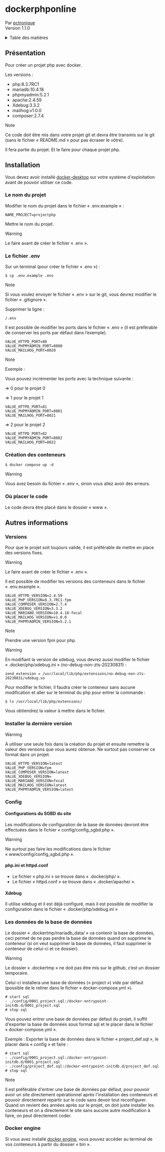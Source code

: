 # dockerphponline
Par [pctronique](https://pctronique.fr/) <br />
Version 1.1.0

<details>
  <summary>Table des matières</summary>
  <ol>
    <li><a href="#Présentation">Présentation</a></li>
    <li>
        <a href="#Installation">Installation</a>
        <ul>
            <li><a href="#Le-nom-du-projet">Le nom du projet</a></li>
            <li><a href="#Le-fichier-env">Le fichier .env</a></li>
            <li><a href="#Création-des-conteneurs">Création des conteneurs</a></li>
            <li><a href="#Où-placer-le-code">Où placer le code</a></li>
        </ul>
    </li>
    <li>
        <a href="#Autres-informations">Autres informations</a>
        <ul>
            <li><a href="#Versions">Versions</a></li>
            <li><a href="#Installer-la-dernière-version">Installer la dernière version</a></li>
            <li><a href="#Config">Config</a></li>
            <ul>
                <li><a href="#Configurations-du-SGBD-du-site">Configurations SGBD du site</a></li>
                <li><a href="#php.ini-et-httpd.conf">php.ini et httpd.conf</a></li>
                <li><a href="#Xdebug">Xdebug</a></li>
            </ul>
            <li><a href="#Les-données-de-la-base-de-données">Les données de la base de données</a></li>
            <li><a href="#Docker-engine">Docker engine</a></li>
        </ul>
    </li>
  </ol>
</details>

## Présentation

Pour créer un projet php avec docker.

Les versions :
<ul>
  <li>php:8.3.7RC1</li>
  <li>mariadb:10.4.18</li>
  <li>phpmyadmin:5.2.1</li>
  <li>apache:2.4.59</li>
  <li>Xdebug:3.3.2</li>
  <li>mailhog:v1.0.0</li>
  <li>composer:2.7.4</li>
</ul>

> [!NOTE]
> Ce code doit être mis dans votre projet git et devra être transmis sur le git (sans le fichier « README.md » pour pas écraser le vôtre).
> 
> Il fera partie du projet. Et le faire pour chaque projet php.

## Installation

Vous devez avoir installé [docker-desktop](https://www.docker.com/products/docker-desktop/) sur votre système d'exploitation avant de pouvoir utiliser ce code.

### Le nom du projet

Modifier le nom du projet dans le fichier « .env.example » :
```
NAME_PROJECT=projectphp
```
Mettre le nom du projet.

> [!WARNING]
> Le faire avant de créer le fichier « .env ».

### Le fichier .env

Sur un terminal (pour créer le fichier « .env ») :
```
$ cp .env.example .env
```

> [!NOTE]
> Si vous voulez envoyer le fichier « .env » sur le git, vous devrez modifier le fichier « .gitignore ».
> 
> Supprimer la ligne :
> ```
> /.env
> ```

Il est possible de modifier les ports dans le fichier « .env » (il est préférable de conserver les ports par défaut dans l’exemple).
```
VALUE_HTTPD_PORT=80
VALUE_PHPMYADMIN_PORT=8080
VALUE_MAILHOG_PORT=8020
```

> [!NOTE]
> Exemple :
> 
> Vous pouvez incrémenter les ports avec la technique suivante :
> 
> => 0 pour le projet 0
> 
> => 1 pour le projet 1
> ```
> VALUE_HTTPD_PORT=81
> VALUE_PHPMYADMIN_PORT=8081
> VALUE_MAILHOG_PORT=8021
> ```
> 
> => 2 pour le projet 2
> ```
> VALUE_HTTPD_PORT=82
> VALUE_PHPMYADMIN_PORT=8082
> VALUE_MAILHOG_PORT=8022
> ```

### Création des conteneurs

```
$ docker compose up -d
```
> [!WARNING]
> Vous avez besoin du fichier « .env », sinon vous allez avoir des erreurs.

### Où placer le code

Le code devra être placé dans le dossier « www ».

## Autres informations

### Versions

Pour que le projet soit toujours valide, il est préférable de mettre en place des versions fixes.

> [!WARNING]
> Le faire avant de créer le fichier « .env ».

Il est possible de modifier les versions des conteneurs dans le fichier « .env.example ».
```
VALUE_HTTPD_VERSION=2.4.59
VALUE_PHP_VERSION=8.3.7RC1-fpm
VALUE_COMPOSER_VERSION=2.7.4
VALUE_XDEBUG_VERSION=3.3.2
VALUE_MARIABD_VERSION=10.4.18-focal
VALUE_MAILHOG_VERSION=v1.0.0
VALUE_PHPMYADMIN_VERSION=5.2.1
```

> [!NOTE]
> Prendre une version fpm pour php.

> [!WARNING]
> En modifiant la version de xdebug, vous devrez aussi modifier le fichier « .docker/php/xdebug.ini » (no-debug-non-zts-20230831) :
> ```
> zend_extension = /usr/local/lib/php/extensions/no-debug-non-zts-20230831/xdebug.so
> ```
> Pour modifier le fichier, il faudra créer le conteneur sans aucune modification et aller sur le terminal du php pour entrer la commande :
> ```
> $ ls /usr/local/lib/php/extensions/
> ```
> Vous obtiendrez la valeur à mettre dans le fichier.

### Installer la dernière version
> [!WARNING]
> À utiliser une seule fois dans la création du projet et ensuite remettre la valeur des versions que vous aurez obtenue. Ne surtout pas conserver ce format dans un projet.

```
VALUE_HTTPD_VERSION=latest
VALUE_PHP_VERSION=fpm
VALUE_COMPOSER_VERSION=latest
VALUE_XDEBUG_VERSION=
VALUE_MARIABD_VERSION=focal
VALUE_MAILHOG_VERSION=latest
VALUE_PHPMYADMIN_VERSION=latest
```

### Config

#### Configurations du SGBD du site
Les modifications de configuration de la base de données devront être effectuées dans le fichier « config/config_sgbd.php ».

> [!WARNING]
> Ne surtout pas faire les modifications dans le fichier « www/config/config_sgbd.php ».

#### php.ini et httpd.conf
<ul>
  <li>Le fichier « php.ini » se trouve dans « .docker/php/ ».</li>
  <li>Le fichier « httpd.conf » se trouve dans « .docker/apache/ ».</li>
</ul>

#### Xdebug
Il utilise xdebug et il est déjà configuré, mais il est possible de modifier la configuration dans le fichier « .docker/php/xdebug.ini »

### Les données de la base de données

Le dossier « .dockertmp/mariadb_data/ » va contenir la base de données, ceci permet de ne pas perdre la base de données quand on supprime le conteneur (si on veut supprimer la base de données, il faut supprimer le conteneur de celui-ci et ce dossier).

> [!WARNING]
> Le dossier « .dockertmp » ne doit pas être mis sur le github, c’est un dossier temporaire. 

Celui-ci installera une base de données (« project ») vide par défaut (possible de le retirer dans le fichier « docker-compose.yml »).
```
# start sql
- ./config/0001_project.sql:/docker-entrypoint-initdb.d/0001_project.sql
# stop sql
```

Vous pouvez entrer une base de données par défaut du projet, il suffit d'exporter la base de données sous format sql et le placer dans le fichier « docker-compose.yml ».

Exemple :
Exporter la base de données dans le fichier « project_def.sql », le placer dans « config » et faire :
```
# start sql
- ./config/0001_project.sql:/docker-entrypoint-initdb.d/0001_project.sql
- ./config/project_def.sql:/docker-entrypoint-initdb.d/project_def.sql
# stop sql
```

> [!NOTE]
> Il est préférable d'entrer une base de données par défaut, pour pouvoir avoir un site directement opérationnel après l'installation des conteneurs et pouvoir directement repartir sur le code sans devoir tout reconfigurer. Quand on revient des années après sur le projet, on doit juste installer les conteneurs et on a directement le site sans aucune autre modification à faire, on peut directement coder.

### Docker engine

Si vous avez installé [docker engine](https://docs.docker.com/engine/install/), vous pouvez accéder au terminal de vos conteneurs à partir du dossier « bin ».
